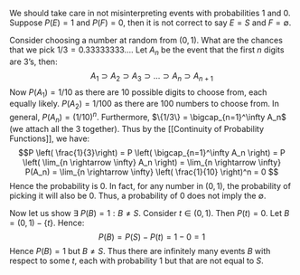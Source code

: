 We should take care in not misinterpreting events with probabilities $1$ and $0$. Suppose $P(E) = 1$ and $P(F) = 0$, then it is not correct to say $E = S$ and $F = \emptyset$. 

Consider choosing a number at random from $(0,1)$. What are the chances that we pick $1/3 = 0.33333333 \dots$. Let $A_n$ be the event that the first $n$ digits are $3$’s, then: $$A_1 \supset A_2 \supset A_3 \supset \dots \supset A_n \supset A_{n+1}$$Now $P(A_1) = 1/10$ as there are $10$ possible digits to choose from, each equally likely. $P(A_2) = 1/100$ as there are $100$ numbers to choose from. In general, $P(A_n) = (1/10)^n$. Furthermore, $\{1/3\} = \bigcap_{n=1}^\infty A_n$ (we attach all the $3$ together). Thus by the [[Continuity of Probability Functions]], we have: $$P \left( \frac{1}{3}\right) = P \left( \bigcap_{n=1}^\infty A_n \right) =  P \left( \lim_{n \rightarrow \infty} A_n \right) = \lim_{n \rightarrow \infty} P(A_n) = \lim_{n \rightarrow \infty} \left( \frac{1}{10} \right)^n = 0 $$Hence the probability is $0$. In fact, for any number in $(0,1)$, the probability of picking it will also be $0$. Thus, a probability of $0$ does not imply the $\emptyset$. 

Now let us show $\exists \: P(B) = 1: B \ne S$. Consider $t \in (0,1)$. Then $P(t) = 0$. Let $B = (0,1) - \{t\}$. Hence: $$P(B) = P(S) - P(t) = 1-0 = 1$$Hence $P(B) = 1$ but $B \ne S$. Thus there are infinitely many events $B$ with respect to some $t$, each with probability $1$ but that are not equal to $S$.






